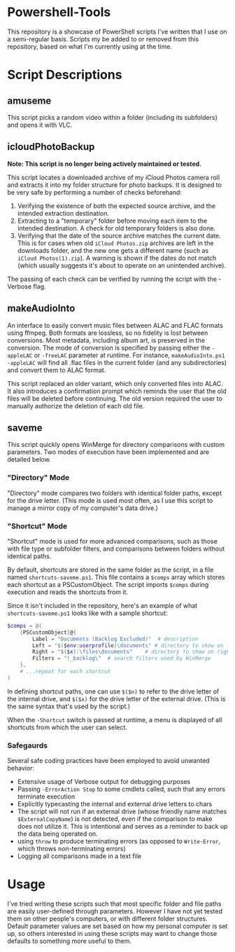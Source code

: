 # Powershell-Tools
This repository is a showcase of PowerShell scripts I've written that I use on a semi-regular basis. Scripts my be added to or removed from this repository, based on what I'm currently using at the time.

# Script Descriptions

## amuseme
This script picks a random video within a folder (including its subfolders) and opens it with VLC.

## icloudPhotoBackup
**Note: This script is no longer being actively maintained or tested.**

This script locates a downloaded archive of my iCloud Photos camera roll and extracts it into my folder structure for photo backups. It is designed to be very safe by performing a number of checks beforehand:

1. Verifying the existence of both the expected source archive, and the intended extraction destination.
2. Extracting to a "temporary" folder before moving each item to the intended destination. A check for old temporary folders is also done.
3. Verifying that the date of the source archive matches the current date. This is for cases when old `iCloud Photos.zip` archives are left in the downloads folder, and the new one gets a different name (such as `iCloud Photos(1).zip`). A warning is shown if the dates do not match (which usually suggests it's about to operate on an unintended archive).

The passing of each check can be verified by running the script with the -Verbose flag.

## makeAudioInto
An interface to easily convert music files between ALAC and FLAC formats using ffmpeg. Both formats are lossless, so no fidelity is lost between conversions. Most metadata, including album art, is preserved in the conversion. The mode of conversion is specified by passing either the `-appleLAC` or `-freeLAC` parameter at runtime. For instance, `makeAudioInto.ps1 -appleLAC` will find all .flac files in the current folder (and any subdirectories) and convert them to ALAC format.

This script replaced an older variant, which only converted files into ALAC. It also introduces a confirmation prompt which reminds the user that the old files will be deleted before continuing. The old version required the user to manually authorize the deletion of each old file.

## saveme
This script quickly opens WinMerge for directory comparisons with custom parameters. Two modes of execution have been implemented and are detailed below.

### "Directory" Mode
"Directory" mode compares two folders with identical folder paths, except for the drive letter. (This mode is used most often, as I use this script to manage a mirror copy of my computer's data drive.)

### "Shortcut" Mode 
"Shortcut" mode is used for more advanced comparisons, such as those with file type or subfolder filters, and comparisons between folders without identical paths. 

By default, shortcuts are stored in the same folder as the script, in a file named `shortcuts-saveme.ps1`. This file contains a `$comps` array which stores each shortcut as a PSCustomObject. The script imports `$comps` during execution and reads the shortcuts from it.

Since it isn't included in the repository, here's an example of what `shortcuts-saveme.ps1` looks like with a sample shortcut:

```powershell
$comps = @(
    [PSCustomObject]@{
        Label = "Documents (Backlog Excluded)"  # description
        Left = "$($env:userprofile)\documents" # directory to show on left side in WinMerge
        Right = "$($x):\files\documents"    # directory to show on right side in WinMerge
        Filters = "!_backlog\"  # search filters used by WinMerge
    },
    # ...repeat for each shortcut
)
```

In defining shortcut paths, one can use `$($n)` to refer to the drive letter of the internal drive, and `$($x)` for the drive letter of the external drive. (This is the same syntax that's used by the script.)

When the `-Shortcut` switch is passed at runtime, a menu is displayed of all shortcuts from which the user can select.

### Safegaurds
Several safe coding practices have been employed to avoid unwanted behavior:
* Extensive usage of Verbose output for debugging purposes
* Passing `-ErrorAction Stop` to some cmdlets called, such that any errors terminate execution
* Explicitly typecasting the internal and external drive letters to chars
* The script will not run if an external drive (whose friendly name matches `$ExternalCopyName`) is not detected, even if the comparison to make does not utilize it. This is intentional and serves as a reminder to back up the data being operated on.
* using `throw` to produce terminating errors (as opposed to `Write-Error`, which throws non-terminating errors)
* Logging all comparisons made in a text file

# Usage
I've tried writing these scripts such that most specific folder and file paths are easily user-defined through parameters. However I have not yet tested them on other people's computers, or with different folder structures. Default parameter values are set based on how my personal computer is set up, so others interested in using these scripts may want to change those defaults to something more useful to them.
